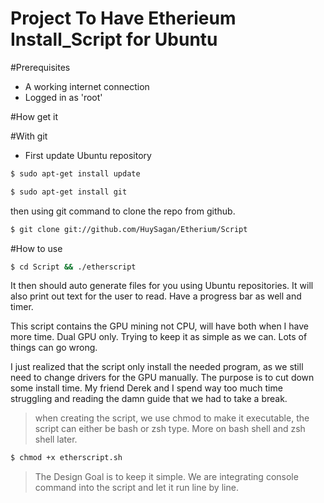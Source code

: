 # Project To Have Etherieum Install_Script for Ubuntu
#Prerequisites
- A working internet connection
- Logged in as 'root' 

#How get it

#With git
  - First update Ubuntu repository
  ```sh
  $ sudo apt-get install update
  ```
  
  ```sh 
  $ sudo apt-get install git
  ```
  then using git command to clone the repo from github.
  ```sh
  $ git clone git://github.com/HuySagan/Etherium/Script
```
#How to use 
```sh
$ cd Script && ./etherscript
```
It then should auto generate files for you using Ubuntu repositories. It will also print out text for the user to read. Have a progress bar as well and timer.

This script contains the GPU mining not CPU, will have both when I have more time. Dual GPU only. Trying to keep it as simple as we can. Lots of things can go wrong.

I just realized that the script only install the needed program, as we still need to change drivers for the GPU
manually. The purpose is to cut down some install time.
My friend Derek and I spend way too much time struggling and reading the damn guide that we had to take a break.




> when creating the script, we use chmod to make it executable, the script can either be bash or zsh type.
More on bash shell and zsh shell later.
```sh
$ chmod +x etherscript.sh
```




> The Design Goal is to keep it simple. We are integrating console command into the script and let it run line by line.











